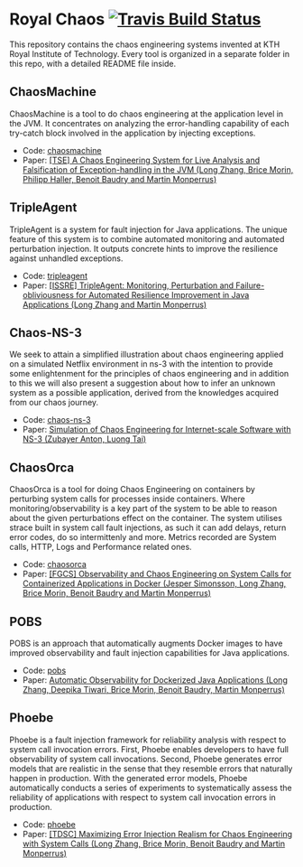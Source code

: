 # Royal Chaos [![Travis Build Status](https://travis-ci.org/kth/royal-chaos.svg?branch=master)](https://travis-ci.org/kth/royal-chaos)

This repository contains the chaos engineering systems invented at KTH Royal Institute of Technology. Every tool is organized in a separate folder in this repo, with a detailed README file inside.

## ChaosMachine
ChaosMachine is a tool to do chaos engineering at the application level in the JVM. It concentrates on analyzing the error-handling capability of each try-catch block involved in the application by injecting exceptions.

* Code: [chaosmachine](https://github.com/KTH/royal-chaos/tree/master/chaosmachine)
* Paper: [[TSE] A Chaos Engineering System for Live Analysis and Falsification of Exception-handling in the JVM (Long Zhang, Brice Morin, Philipp Haller, Benoit Baudry and Martin Monperrus)](https://arxiv.org/abs/1805.05246)

## TripleAgent

TripleAgent is a system for fault injection for Java applications. The unique feature of this system is to combine automated monitoring and automated perturbation injection. It outputs concrete hints to improve the resilience against unhandled exceptions.

* Code: [tripleagent](https://github.com/KTH/royal-chaos/tree/master/tripleagent)
* Paper: [[ISSRE] TripleAgent: Monitoring, Perturbation and Failure-obliviousness for Automated Resilience Improvement in Java Applications (Long Zhang and Martin Monperrus)](http://arxiv.org/pdf/1812.10706)

## Chaos-NS-3

We seek to attain a simplified illustration about chaos engineering applied on a simulated Netflix environment in ns-3 with the intention to provide some enlightenment for the principles of chaos engineering and in addition to this we will also present a suggestion about how to infer an unknown system as a possible application, derived from the knowledges acquired from our chaos journey.

* Code: [chaos-ns-3](https://github.com/KTH/royal-chaos/tree/master/chaos-ns-3)
* Paper: [Simulation of Chaos Engineering for Internet-scale Software with NS-3 (Zubayer Anton, Luong Tai)](http://www.diva-portal.org/smash/record.jsf?pid=diva2%3A1216905&dswid=-2200)

## ChaosOrca
ChaosOrca is a tool for doing Chaos Engineering on containers by perturbing system calls for processes inside containers. Where monitoring/observability is a key part of the system to be able to reason about the given perturbations effect on the container. The system utilises strace built in system call fault injections, as such it can add delays, return error codes, do so intermittenly and more. Metrics recorded are System calls, HTTP, Logs and Performance related ones. 

* Code: [chaosorca](https://github.com/KTH/royal-chaos/tree/master/chaosorca)
* Paper: [[FGCS] Observability and Chaos Engineering on System Calls for Containerized Applications in Docker (Jesper Simonsson, Long Zhang, Brice Morin, Benoit Baudry and Martin Monperrus)](https://arxiv.org/pdf/1907.13039)

## POBS
POBS is an approach that automatically augments Docker images to have improved observability and fault injection capabilities for Java applications.

* Code: [pobs](https://github.com/KTH/royal-chaos/tree/master/pobs)
* Paper: [Automatic Observability for Dockerized Java Applications (Long Zhang, Deepika Tiwari, Brice Morin, Benoit Baudry, Martin Monperrus)](https://arxiv.org/abs/1912.06914)

## Phoebe
Phoebe is a fault injection framework for reliability analysis with respect to system call invocation errors. First, Phoebe enables developers to have full observability of system call invocations. Second, Phoebe generates error models that are realistic in the sense that they resemble errors that naturally happen in production. With the generated error models, Phoebe automatically conducts a series of experiments to systematically assess the reliability of applications with respect to system call invocation errors in production.

* Code: [phoebe](https://github.com/KTH/royal-chaos/tree/master/phoebe)
* Paper: [[TDSC] Maximizing Error Injection Realism for Chaos Engineering with System Calls (Long Zhang, Brice Morin, Benoit Baudry and Martin Monperrus)](https://arxiv.org/abs/2006.04444)
